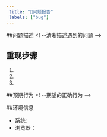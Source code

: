 ```yaml
---
 title: "🐛问题报告"
 labels: ["bug"]
---
```


##问题描述
<! --清晰描述遇到的问题 ——>

## 重现步骤
1. 
2. 
3. 

##预期行为
<! --期望的正确行为 -->

##环境信息

- 系统:
- 浏览器：

